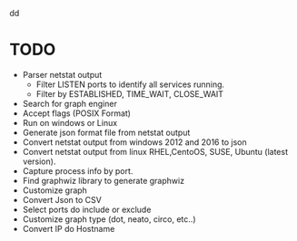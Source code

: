 dd
# TODO
- Parser netstat output
   - Filter LISTEN ports to identify all services running.
   - Filter by ESTABLISHED, TIME_WAIT, CLOSE_WAIT
- Search for graph enginer
- Accept flags (POSIX Format)
- Run on windows or Linux
- Generate json format file from netstat output
- Convert netstat output from windows 2012 and 2016 to json
- Convert netstat output from linux RHEL,CentoOS, SUSE, Ubuntu (latest version).
- Capture process info by port.
- Find graphwiz library to generate graphwiz
- Customize graph
- Convert Json to CSV
- Select ports do include or exclude
- Customize graph type (dot, neato, circo, etc..)
- Convert IP do Hostname
